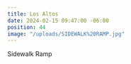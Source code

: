 ```yaml
---
title: Los Altos
date: 2024-02-15 09:47:00 -06:00
position: 44
image: "/uploads/SIDEWALK%20RAMP.jpg"
---
```


Sidewalk Ramp